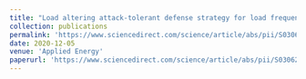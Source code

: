```yaml
---
title: "Load altering attack-tolerant defense strategy for load frequency control system"
collection: publications
permalink: 'https://www.sciencedirect.com/science/article/abs/pii/S0306261920314586'
date: 2020-12-05
venue: 'Applied Energy'
paperurl: 'https://www.sciencedirect.com/science/article/abs/pii/S0306261920314586'
---
```

